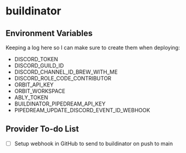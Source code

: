 # buildinator

## Environment Variables

Keeping a log here so I can make sure to create them when deploying:

- DISCORD_TOKEN
- DISCORD_GUILD_ID
- DISCORD_CHANNEL_ID_BREW_WITH_ME
- DISCORD_ROLE_CODE_CONTRIBUTOR
- ORBIT_API_KEY
- ORBIT_WORKSPACE
- ABLY_TOKEN
- BUILDINATOR_PIPEDREAM_API_KEY
- PIPEDREAM_UPDATE_DISCORD_EVENT_ID_WEBHOOK

## Provider To-do List

- [ ] Setup webhook in GitHub to send to buildinator on push to main
